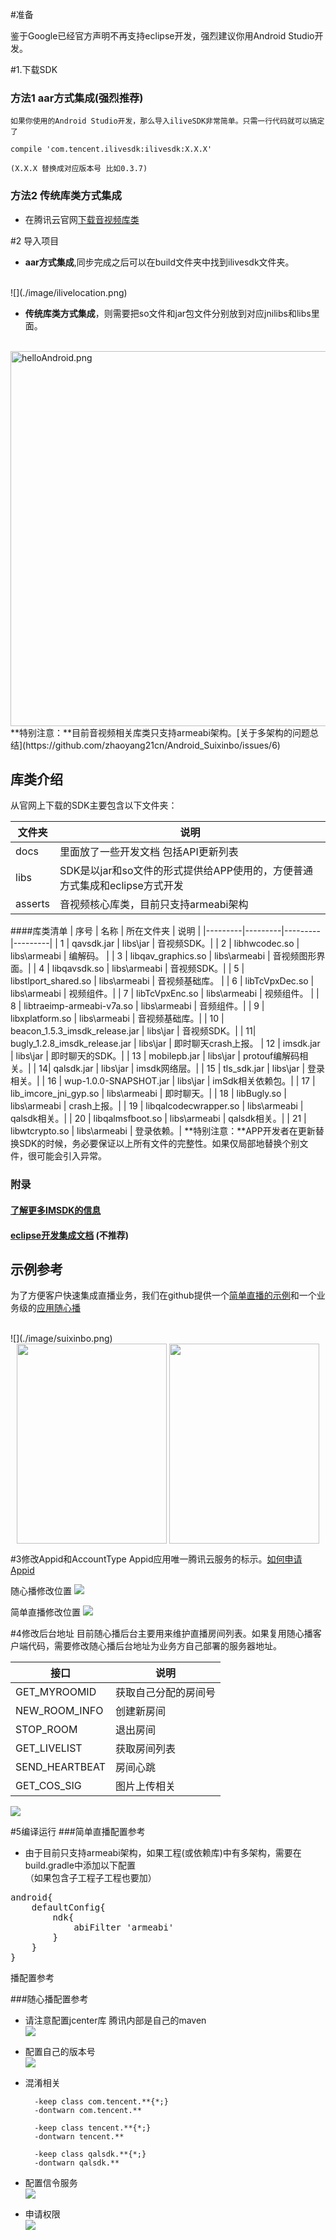 #准备

鉴于Google已经官方声明不再支持eclipse开发，强烈建议你用Android Studio开发。<br/> 


#1.下载SDK
### 方法1 aar方式集成(强烈推荐)<br/>
	如果你使用的Android Studio开发，那么导入iliveSDK非常简单。只需一行代码就可以搞定了 

	compile 'com.tencent.ilivesdk:ilivesdk:X.X.X'  
	
	(X.X.X 替换成对应版本号 比如0.3.7)


### 方法2 传统库类方式集成
* 在腾讯云官网[下载音视频库类](http://www.oracle.com/index.html)


#2 导入项目
* **aar方式集成**,同步完成之后可以在build文件夹中找到ilivesdk文件夹。    
<br /> 
	![](./image/ilivelocation.png)
	
		
* **传统库类方式集成**，则需要把so文件和jar包文件分别放到对应jnilibs和libs里面。        
 <br /> 
<img src="./image/jarnso.png" width = "600" height = "" alt="helloAndroid.png" align=center />     
 <br /> 
 **特别注意：**目前音视频相关库类只支持armeabi架构。[关于多架构的问题总结](https://github.com/zhaoyang21cn/Android_Suixinbo/issues/6)
   

## 库类介绍
从官网上下载的SDK主要包含以下文件夹：

| 文件夹 | 说明 |
|---------|---------|
| docs | 里面放了一些开发文档 包括API更新列表 |
| libs | SDK是以jar和so文件的形式提供给APP使用的，方便普通方式集成和eclipse方式开发 |
| asserts | 音视频核心库类，目前只支持armeabi架构 |


####库类清单
| 序号  | 名称 | 所在文件夹 | 说明 |
|---------|---------|---------|---------|
| 1 | qavsdk.jar | libs\jar | 音视频SDK。|
| 2 | libhwcodec.so | libs\armeabi | 编解码。 |
| 3 | libqav_graphics.so | libs\armeabi | 音视频图形界面。|
| 4 | libqavsdk.so | libs\armeabi |  音视频SDK。|
| 5 | libstlport_shared.so | libs\armeabi | 音视频基础库。 |
| 6 | libTcVpxDec.so | libs\armeabi | 视频组件。|
| 7 | libTcVpxEnc.so | libs\armeabi | 视频组件。 |
| 8 | libtraeimp-armeabi-v7a.so | libs\armeabi | 音频组件。|
| 9 | libxplatform.so | libs\armeabi | 音视频基础库。| 
| 10 | beacon_1.5.3_imsdk_release.jar | libs\jar | 音视频SDK。|
| 11| bugly_1.2.8_imsdk_release.jar | libs\jar | 即时聊天crash上报。
| 12 | imsdk.jar | libs\jar | 即时聊天的SDK。|
| 13 | mobilepb.jar | libs\jar | protouf编解码相关。|
| 14| qalsdk.jar | libs\jar | imsdk网络层。|
| 15 | tls_sdk.jar | libs\jar | 登录相关。|
| 16 | wup-1.0.0-SNAPSHOT.jar | libs\jar | imSdk相关依赖包。|
| 17 | lib_imcore_jni_gyp.so | libs\armeabi |  即时聊天。|
| 18 | libBugly.so | libs\armeabi | crash上报。|
| 19 | libqalcodecwrapper.so | libs\armeabi | qalsdk相关。|
| 20 | libqalmsfboot.so | libs\armeabi | qalsdk相关。|
| 21 | libwtcrypto.so | libs\armeabi | 登录依赖。|
**特别注意：**APP开发者在更新替换SDK的时候，务必要保证以上所有文件的完整性。如果仅局部地替换个别文件，很可能会引入异常。

### 附录
#### [了解更多IMSDK的信息](http://www.qcloud.com/product/im.html)
#### [eclipse开发集成文档](https://github.com/zhaoyang21cn/ILiveSDK_Android_Demos/blob/master/doc/ILiveSDK/eclipse_readme.md) (不推荐)


## 示例参考
 为了方便客户快速集成直播业务，我们在github提供一个[简单直播的示例](https://github.com/zhaoyang21cn/ILiveSDK_Android_Demos)和一个业务级的[应用随心播](https://github.com/zhaoyang21cn/Android_Suixinbo)
 
 <br /> 
	![](./image/suixinbo.png)
	
<br /> 
<div align=center>
<img src="./image/demos.png" width = "240" height = "320" align=center /> 
<img src="./image/livedemo.png" width = "240" height = "320" align=center /> 
</div>

#3修改Appid和AccountType
   Appid应用唯一腾讯云服务的标示。[如何申请Appid](https://www.qcloud.com/doc/product/268/4899)
   
   随心播修改位置
   ![](./image/idntype.png)
   
   简单直播修改位置
   ![](./image/iliveappid.png)

#4修改后台地址
 目前随心播后台主要用来维护直播房间列表。如果复用随心播客户端代码，需要修改随心播后台地址为业务方自己部署的服务器地址。 <br />     
      
| 接口| 说明 |
|---------|---------|
| GET_MYROOMID | 获取自己分配的房间号 |
| NEW_ROOM_INFO | 创建新房间 |
| STOP_ROOM | 退出房间 |
| GET_LIVELIST | 获取房间列表 |
| SEND_HEARTBEAT | 房间心跳 |
| GET_COS_SIG | 图片上传相关 |
 
  ![](./image/server.png)
 
 

#5编译运行
###简单直播配置参考
* 由于目前只支持armeabi架构，如果工程(或依赖库)中有多架构，需要在build.gradle中添加以下配置<br /> （如果包含子工程子工程也要加）
<pre>
android{
    defaultConfig{
        ndk{
            abiFilter 'armeabi'
        }
    }
}
</pre>播配置参考




###随心播配置参考
* 请注意配置jcenter库 腾讯内部是自己的maven<br /> 
 ![](./image/respositories.png)
* 配置自己的版本号<br /> 
 ![](./image/sdkversion.png)
* 混淆相关<br /> 

		-keep class com.tencent.**{*;}
		-dontwarn com.tencent.**

		-keep class tencent.**{*;}
		-dontwarn tencent.**

		-keep class qalsdk.**{*;}
		-dontwarn qalsdk.**
* 配置信令服务<br /> 
 ![](./image/qalservice.png)
* 申请权限<br /> 
 ![](./image/rights.png)

    	
	







   
    